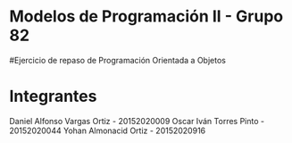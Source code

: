 # Modelos de Programación II - Grupo 82
#Ejercicio de repaso de Programación Orientada a Objetos

# Integrantes
  Daniel Alfonso Vargas Ortiz - 20152020009
  Oscar Iván Torres Pinto - 20152020044
  Yohan Almonacid Ortiz - 20152020916
